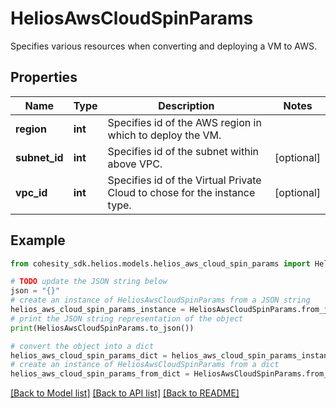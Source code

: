 # HeliosAwsCloudSpinParams

Specifies various resources when converting and deploying a VM to AWS.

## Properties

Name | Type | Description | Notes
------------ | ------------- | ------------- | -------------
**region** | **int** | Specifies id of the AWS region in which to deploy the VM. | 
**subnet_id** | **int** | Specifies id of the subnet within above VPC. | [optional] 
**vpc_id** | **int** | Specifies id of the Virtual Private Cloud to chose for the instance type. | [optional] 

## Example

```python
from cohesity_sdk.helios.models.helios_aws_cloud_spin_params import HeliosAwsCloudSpinParams

# TODO update the JSON string below
json = "{}"
# create an instance of HeliosAwsCloudSpinParams from a JSON string
helios_aws_cloud_spin_params_instance = HeliosAwsCloudSpinParams.from_json(json)
# print the JSON string representation of the object
print(HeliosAwsCloudSpinParams.to_json())

# convert the object into a dict
helios_aws_cloud_spin_params_dict = helios_aws_cloud_spin_params_instance.to_dict()
# create an instance of HeliosAwsCloudSpinParams from a dict
helios_aws_cloud_spin_params_from_dict = HeliosAwsCloudSpinParams.from_dict(helios_aws_cloud_spin_params_dict)
```
[[Back to Model list]](../README.md#documentation-for-models) [[Back to API list]](../README.md#documentation-for-api-endpoints) [[Back to README]](../README.md)


